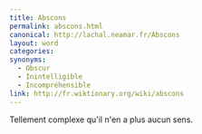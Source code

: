 ```yaml
---
title: Abscons
permalink: abscons.html
canonical: http://lachal.neamar.fr/Abscons
layout: word
categories:
synonyms:
  - Obscur
  - Inintelligible
  - Incompréhensible
link: http://fr.wiktionary.org/wiki/abscons
---
```


Tellement complexe qu'il n'en a plus aucun sens.

